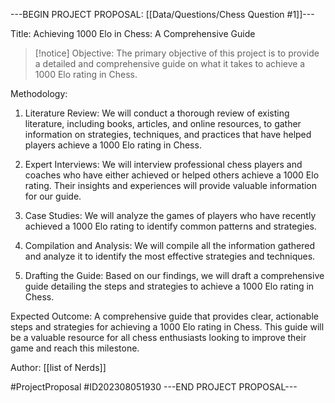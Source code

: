 ---BEGIN PROJECT PROPOSAL: [[Data/Questions/Chess Question #1]]---

Title: Achieving 1000 Elo in Chess: A Comprehensive Guide

>[!notice] Objective: 
The primary objective of this project is to provide a detailed and comprehensive guide on what it takes to achieve a 1000 Elo rating in Chess. 

Methodology:
1. Literature Review: We will conduct a thorough review of existing literature, including books, articles, and online resources, to gather information on strategies, techniques, and practices that have helped players achieve a 1000 Elo rating in Chess.

2. Expert Interviews: We will interview professional chess players and coaches who have either achieved or helped others achieve a 1000 Elo rating. Their insights and experiences will provide valuable information for our guide.

3. Case Studies: We will analyze the games of players who have recently achieved a 1000 Elo rating to identify common patterns and strategies.

4. Compilation and Analysis: We will compile all the information gathered and analyze it to identify the most effective strategies and techniques.

5. Drafting the Guide: Based on our findings, we will draft a comprehensive guide detailing the steps and strategies to achieve a 1000 Elo rating in Chess.

Expected Outcome:
A comprehensive guide that provides clear, actionable steps and strategies for achieving a 1000 Elo rating in Chess. This guide will be a valuable resource for all chess enthusiasts looking to improve their game and reach this milestone.

Author: [[list of Nerds]]

#ProjectProposal #ID202308051930 
---END PROJECT PROPOSAL---
